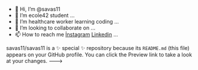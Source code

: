 - 👋 Hi, I’m @savas11
- 👀 I’m ecole42 student ...
- 🌱 I’m healthcare worker learning coding ...
- 💞️ I’m looking to collaborate on ...
- 📫 How to reach me <a href="http://www.instagram.com/savas11_">İnstagram</a> <a href="https://www.linkedin.com/in/%C3%B6zg%C3%BCr-sava%C5%9F-525b5b15b/">Linkedin</a> ...


savas11/savas11 is a ✨ special ✨ repository because its `README.md` (this file) appears on your GitHub profile.
You can click the Preview link to take a look at your changes.
--->
